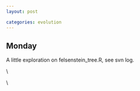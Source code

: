 ```yaml
---
layout: post

categories: evolution
---
```






 





Monday
------

A little exploration on felsenstein\_tree.R, see svn log.

\

\

